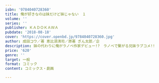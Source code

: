 ```yaml
---
isbn: '9784040728360'
title: 俺が好きなのは妹だけど妹じゃない　１
volume: ''
series: ''
publisher: ＫＡＤＯＫＡＷＡ
pubdate: '2018-08-18'
cover: 'https://cover.openbd.jp/9784040728360.jpg'
author: 成田コウ／著 恵比須清司／原著 ぎん太郎／企
description: 妹の代わりに俺がラノベ作家デビュー!?　ラノベで繋がる兄妹ラブコメ!!
price: '620'
genre: ''
target: 一般
format: コミック
content: コミックス・劇画

---
```

